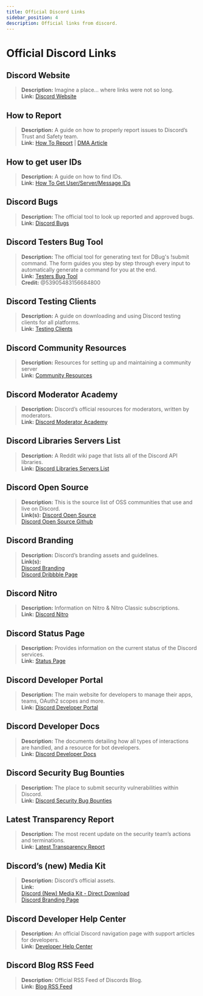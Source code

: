 ```yaml
---
title: Official Discord Links
sidebar_position: 4
description: Official links from discord.
---
```


# Official Discord Links

## **Discord Website**

> **Description:** Imagine a place… where links were not so long.   <br/>
**Link:** [Discord Website](https://dis.gd/)

## **How to Report**

> **Description:** A guide on how to properly report issues to Discord’s Trust and Safety team.   <br/>
**Link:**  [How To Report](https://dis.gd/howtoreport) | [DMA Article](https://discord.com/moderation/360058643194-104:-How-to-Report-Content-to-Discord)

## **How to get user IDs**

> **Description:** A guide on how to find IDs.   <br/>
**Link:**  [How To Get User/Server/Message IDs](https://dis.gd/findmyid)

## **Discord Bugs**

> **Description:**  The official tool to look up reported and approved bugs.   <br/>
**Link:** [Discord Bugs](https://bugs.discord.com/)

## **Discord Testers Bug Tool**

> **Description:** The official tool for generating text for DBug's !submit command. The form guides you step by step through every input to automatically generate a command for you at the end.   <br/>
**Link:** [Testers Bug Tool](https://dis.gd/bug-tool)   <br/>
**Credit:** @53905483156684800

## **Discord Testing Clients**

> **Description:** A guide on downloading and using Discord testing clients for all platforms.   <br/>
**Link:** [Testing Clients](https://support.discord.com/hc/en-us/articles/360035675191-Discord-Testing-Clients)

## **Discord Community Resources**

> **Description:** Resources for setting up and maintaining a community server <br/>
**Link:** [Community Resources](https://discord.com/community) <br/>

## **Discord Moderator Academy**

> **Description:** Discord’s official resources for moderators, written by moderators.   <br/>
**Link:** [Discord Moderator Academy](https://dis.gd/moderation)

## **Discord Libraries Servers List**

> **Description:** A Reddit wiki page that lists all of the Discord API libraries.   <br/>
**Link:** [Discord Libraries Servers List](https://www.reddit.com/r/discordapp/wiki/developers)

## **Discord Open Source**

> **Description:** This is the source list of OSS communities that use and live on Discord.   <br/>
**Link(s):**
[Discord Open Source](https://discord.com/open-source)   <br/>
[Discord Open Source Github](https://github.com/discord/discord-open-source)

## **Discord Branding**  

> **Description:** Discord’s branding assets and guidelines.   <br/>
**Link(s):**  <br/>
[Discord Branding](https://discord.com/branding)  <br/>
[Discord Dribbble Page](https://discord.design/)

## **Discord Nitro**

> **Description:**  Information on Nitro & Nitro Classic subscriptions.   <br/>
**Link:** [Discord Nitro](https://dis.gd/nitro)

## **Discord Status Page**

> **Description:** Provides information on the current status of the Discord services.   <br/>
**Link:** [Status Page](https://dis.gd/status)

## **Discord Developer Portal**

> **Description:** The main website for developers to manage their apps, teams, OAuth2 scopes and more.    <br/>
**Link:** [Discord Developer Portal](https://discord.com/developers/)

## **Discord Developer Docs**

> **Description:** The documents detailing how all types of interactions are handled, and a resource for bot developers.   <br/>
**Link:** [Discord Developer Docs](https://discord.dev/)

## **Discord Security Bug Bounties**

> **Description:** The place to submit security vulnerabilities within Discord.   <br/>
**Link:** [Discord Security Bug Bounties](https://discord.com/security)

## **Latest Transparency Report**

> **Description:** The most recent update on the security team’s actions and terminations.   <br/>
**Link:** [Latest Transparency Report](https://discord.com/blog/discord-transparency-report-q1-2022)

## **Discord’s (new) Media Kit**

> **Description:** Discord’s official assets.   <br/>
**Link:** <br/>
[Discord (New) Media Kit - Direct Download](https://www.dropbox.com/sh/nabhhaq7kt59exr/AAB7U3f2pW-Jmvdul0yy7o-ia?dl=1)  <br/>
[Discord Branding Page](https://discord.com/branding)

## **Discord Developer Help Center**

> **Description:** An official Discord navigation page with support articles for developers. <br/>
**Link:** [Developer Help Center](https://support-dev.discord.com)

## **Discord Blog RSS Feed**

> **Description:** Official RSS Feed of Discords Blog. <br/>
**Link:** [Blog RSS Feed](https://discord.com/blog/rss.xml)
